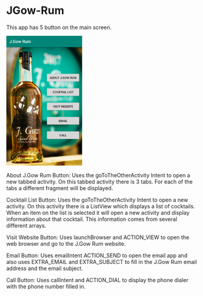 # JGow-Rum

This app has 5 button on the main screen.

<img src="/Screenshots/image1.png" width="200"/>

About J.Gow Rum Button:
Uses the goToTheOtherActivity Intent to open a new tabbed activity.
On this tabbed activity there is 3 tabs. For each of the tabs a different fragment will be displayed.

Cocktail List Button:
Uses the goToTheOtherActivity Intent to open a new activity.
On this activity there is a ListView which displays a list of cocktails.
When an item on the list is selected it will open a new activity and display information about that cocktail. 
This information comes from several different arrays.

Visit Website Button:
Uses launchBrowser and ACTION_VIEW to open the web browser and go to the J.Gow Rum website.

Email Button:
Uses emailIntent ACTION_SEND to open the email app and also uses EXTRA_EMAIL and EXTRA_SUBJECT to fill in the J.Gow Rum email address and the email subject.

Call Button:
Uses callIntent and ACTION_DIAL to display the phone dialer with the phone number filled in.
